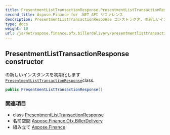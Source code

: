```yaml
---
title: PresentmentListTransactionResponse.PresentmentListTransactionResponse
second_title: Aspose.Finance for .NET API リファレンス
description: PresentmentListTransactionResponse コンストラクタ. の新しいインスタンスを初期化しますPresentmentListTransactionResponseclass.
type: docs
weight: 10
url: /ja/net/aspose.finance.ofx.billerdelivery/presentmentlisttransactionresponse/presentmentlisttransactionresponse/
---
```

## PresentmentListTransactionResponse constructor

の新しいインスタンスを初期化します[`PresentmentListTransactionResponse`](../)class.

```csharp
public PresentmentListTransactionResponse()
```

### 関連項目

* class [PresentmentListTransactionResponse](../)
* 名前空間 [Aspose.Finance.Ofx.BillerDelivery](../../presentmentlisttransactionresponse/)
* 組み立て [Aspose.Finance](../../../)


